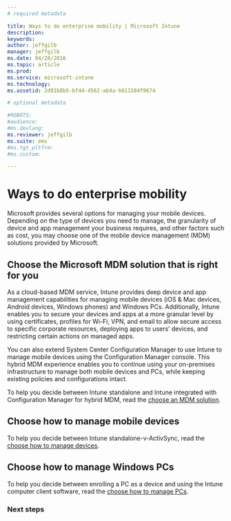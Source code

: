 ```yaml
---
# required metadata

title: Ways to do enterprise mobility | Microsoft Intune
description:
keywords:
author: jeffgilb
manager: jeffgilb
ms.date: 04/28/2016
ms.topic: article
ms.prod:
ms.service: microsoft-intune
ms.technology:
ms.assetid: 2d91b8b5-bf44-4562-ab4a-6611584f9674

# optional metadata

#ROBOTS:
#audience:
#ms.devlang:
ms.reviewer: jeffgilb
ms.suite: ems
#ms.tgt_pltfrm:
#ms.custom:

---
```


# Ways to do enterprise mobility

Microsoft provides several options for managing your mobile devices. Depending on the type of devices you need to manage, the granularity of device and app management your business requires, and other factors such as cost, you may choose one of the mobile device management (MDM) solutions provided by Microsoft.

## Choose the Microsoft MDM solution that is right for you
As a cloud-based MDM service, Intune provides deep device and app management capabilities for managing mobile devices (iOS & Mac devices, Android devices, Windows phones) and Windows PCs. Additionally, Intune enables you to secure your devices and apps at a more granular level by using certificates, profiles for Wi-Fi, VPN, and email to allow secure access to specific corporate resources, deploying apps to users’ devices, and restricting certain actions on managed apps.  

You can also extend System Center Configuration Manager to use Intune to manage mobile devices using the Configuration Manager console. This hybrid MDM experience enables you to continue using your on-premises infrastructure to manage both mobile devices and PCs, while keeping existing policies and configurations intact.  

To help you decide between Intune standalone and Intune integrated with Configuration Manager for hybrid MDM, read the [choose an MDM solution](choose-mdm-solution.md).

## Choose how to manage mobile devices

To help you decide between Intune standalone-v-ActivSync, read the [choose how to manage devices](choose-manage-devices.md).


## Choose how to manage Windows PCs
To help you decide between enrolling a PC as a device and using the Intune computer client software, read the [choose how to manage PCs](choose-manage-PCs.md).

### Next steps
